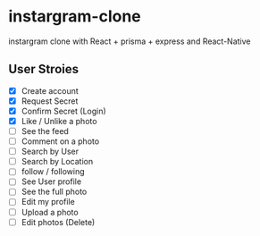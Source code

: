 # instargram-clone

instargram clone with React + prisma + express and React-Native

## User Stroies

- [x] Create account
- [x] Request Secret
- [x] Confirm Secret (Login)
- [x] Like / Unlike a photo
- [ ] See the feed
- [ ] Comment on a photo
- [ ] Search by User
- [ ] Search by Location
- [ ] follow / following
- [ ] See User profile
- [ ] See the full photo
- [ ] Edit my profile
- [ ] Upload a photo
- [ ] Edit photos (Delete)
